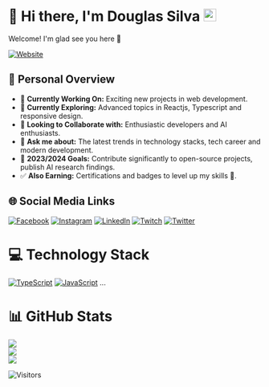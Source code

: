# 🚀 Hi there, I'm Douglas Silva <img src="https://media.giphy.com/media/hvRJCLFzcasrR4ia7z/giphy.gif" width="25px">

Welcome! I'm glad see you here 💜
  
[![Website](https://img.shields.io/badge/Ignite%20student-Rocketseat-%238c3691)](https://app.rocketseat.com.br/me/douglasilvadev)

## 🌟 Personal Overview

* 🔭 **Currently Working On:** Exciting new projects in web development.
* 🌱 **Currently Exploring:** Advanced topics in Reactjs, Typescript and responsive design.
* 👯 **Looking to Collaborate with:** Enthusiastic developers and AI enthusiasts.
* 💬 **Ask me about:** The latest trends in technology stacks, tech career and modern development.
* 🥅 **2023/2024 Goals:** Contribute significantly to open-source projects, publish AI research findings.
* ✅ **Also Earning:** Certifications and badges to level up my skills 🚀.


## 🌐 Social Media Links

[![Facebook](https://img.shields.io/badge/Facebook-%231877F2.svg?logo=Facebook&logoColor=white)](https://facebook.com/douglasilvax) [![Instagram](https://img.shields.io/badge/Instagram-%23E4405F.svg?logo=Instagram&logoColor=white)](https://instagram.com/douglasilvax) [![LinkedIn](https://img.shields.io/badge/LinkedIn-%230077B5.svg?logo=linkedin&logoColor=white)](https://linkedin.com/in/douglasilva) [![Twitch](https://img.shields.io/badge/Twitch-%239146FF.svg?logo=Twitch&logoColor=white)](https://twitch.tv/DougSilva) [![Twitter](https://img.shields.io/badge/Twitter-%231DA1F2.svg?logo=Twitter&logoColor=white)](https://twitter.com/douglasilvax)

# 💻 Technology Stack

[![TypeScript](https://img.shields.io/badge/typescript-%23007ACC.svg?style=for-the-badge&logo=typescript&logoColor=white)](https://www.typescriptlang.org/) [![JavaScript](https://img.shields.io/badge/javascript-%23323330.svg?style=for-the-badge&logo=javascript&logoColor=%23F7DF1E)](https://developer.mozilla.org/en-US/docs/Web/JavaScript) ...

# 📊 GitHub Stats

[![](https://github-readme-stats.vercel.app/api?username=douglasilvadev&theme=dracula&hide_border=true&include_all_commits=false&count_private=false)<br/>
![](https://github-readme-streak-stats.herokuapp.com/?user=douglasilvadev&theme=dracula&hide_border=true)<br/>
![](https://github-readme-stats.vercel.app/api/top-langs/?username=douglasilvadev&theme=dracula&hide_border=true&include_all_commits=false&count_private=false&layout=compact)](https://github.com/anuraghazra/github-readme-stats)

![Visitors](https://visitor-badge.glitch.me/badge?page_id=https://github.com/douglasilvadev/douglasilvadev)
